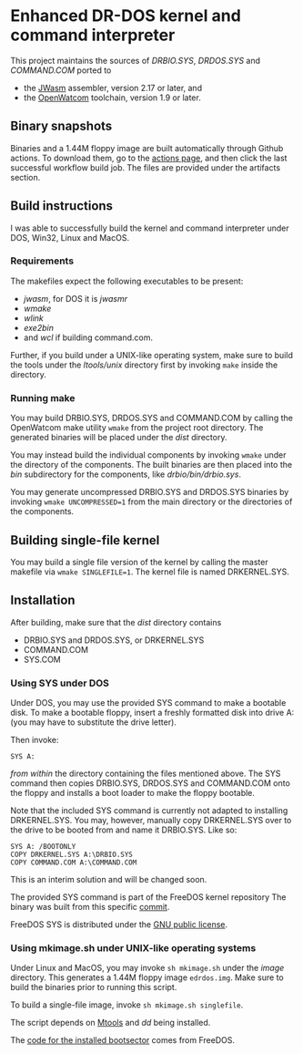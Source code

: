 # Enhanced DR-DOS kernel and command interpreter

This project maintains the sources of _DRBIO.SYS_, _DRDOS.SYS_ and
_COMMAND.COM_ ported to

 - the [JWasm](https://github.com/Baron-von-Riedesel/JWasm) assembler,
   version 2.17 or later, and
 - the [OpenWatcom](https://github.com/open-watcom/open-watcom-v2) toolchain,
   version 1.9 or later.

## Binary snapshots
Binaries and a 1.44M floppy image are built automatically through Github
actions. To download them, go to the [actions page](https://github.com/SvarDOS/edrdos/actions),
and then click the last successful workflow build job. The files are provided
under the artifacts section.

## Build instructions
I was able to successfully build the kernel and command interpreter under
DOS, Win32, Linux and MacOS.

### Requirements
The makefiles expect the following executables to be present:
 - _jwasm_, for DOS it is _jwasmr_
 - _wmake_
 - _wlink_
 - _exe2bin_
 - and _wcl_ if building command.com.

Further, if you build under a UNIX-like operating system, make sure to build
the tools under the _ltools/unix_ directory first by invoking `make` inside
the directory.

### Running make
You may build DRBIO.SYS, DRDOS.SYS and COMMAND.COM by calling the OpenWatcom
make utility `wmake` from the project root directory. The generated binaries
will be placed under the _dist_ directory.

You may instead build the individual components by invoking `wmake` under the
directory of the components. The built binaries are then placed into the _bin_
subdirectory for the components, like _drbio/bin/drbio.sys_.

You may generate uncompressed DRBIO.SYS and DRDOS.SYS binaries by invoking
`wmake UNCOMPRESSED=1` from the main directory or the directories of the
components.

## Building single-file kernel
You may build a single file version of the kernel by calling the master
makefile via `wmake SINGLEFILE=1`. The kernel file is named DRKERNEL.SYS.

## Installation

After building, make sure that the _dist_ directory contains

 - DRBIO.SYS and DRDOS.SYS, or DRKERNEL.SYS
 - COMMAND.COM
 - SYS.COM

### Using SYS under DOS
Under DOS, you may use the provided SYS command to make a bootable disk.
To make a bootable floppy, insert a freshly formatted disk into
drive A: (you may have to substitute the drive letter).

Then invoke:

    SYS A:

*from within* the directory containing the files mentioned above. The
SYS command then copies DRBIO.SYS, DRDOS.SYS and COMMAND.COM onto the
floppy and installs a boot loader to make the floppy bootable.

Note that the included SYS command is currently not adapted to
installing DRKERNEL.SYS. You may, however, manually copy DRKERNEL.SYS
over to the drive to be booted from and name it DRBIO.SYS. Like so:

    SYS A: /BOOTONLY
    COPY DRKERNEL.SYS A:\DRBIO.SYS
    COPY COMMAND.COM A:\COMMAND.COM

This is an interim solution and will be changed soon.

The provided SYS command is part of the FreeDOS kernel repository
The binary was built from this specific
[commit](https://github.com/FDOS/kernel/commit/c0127001908405d30d90f1755ad10c1b59ea8c90).

FreeDOS SYS is distributed under the
[GNU public license](https://github.com/FDOS/kernel/blob/master/COPYING).


### Using mkimage.sh under UNIX-like operating systems
Under Linux and MacOS, you may invoke `sh mkimage.sh` under the _image_
directory. This generates a 1.44M floppy image `edrdos.img`. Make sure
to build the binaries prior to running this script.

To build a single-file image, invoke `sh mkimage.sh singlefile`.

The script depends on [Mtools](https://www.gnu.org/software/mtools/) and _dd_
being installed.

The [code for the installed bootsector](https://github.com/FDOS/kernel/blob/c0127001908405d30d90f1755ad10c1b59ea8c90/boot/boot.asm)
comes from FreeDOS.
